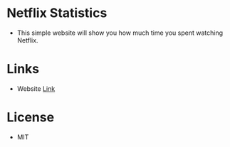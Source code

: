 # Netflix Statistics

-   This simple website will show you how much time you spent watching Netflix.

# Links

-   Website [Link](https://netflixstatistics.levminer.com)

# License

-   MIT
